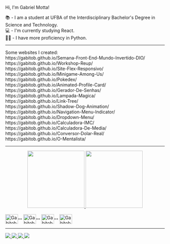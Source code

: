 Hi, I'm Gabriel Motta!

📚 - I am a student at UFBA of the Interdisciplinary Bachelor's Degree in Science and Technology.
<br>
💻 - I'm currently studying React.
<br>
👨‍🏫 - I have more proficiency in Python.
<br>
<hr>
Some websites I created:
<br>
https://gabitob.github.io/Semana-Front-End-Mundo-Invertido-DIO/
<br>
https://gabitob.github.io/Workshop-Reup/
<br>
https://gabitob.github.io/Site-Flex-Responsivo/
<br>
https://gabitob.github.io/Minigame-Among-Us/
<br>
https://gabitob.github.io/Pokedex/
<br>
https://gabitob.github.io/Animated-Profile-Card/
<br>
https://gabitob.github.io/Gerador-De-Senhas/
<br>
https://gabitob.github.io/Lampada-Magica/
<br>
https://gabitob.github.io/Link-Tree/
<br>
https://gabitob.github.io/Shadow-Dog-Animation/
<br>
https://gabitob.github.io/Navigation-Menu-Indicator/
<br>
https://gabitob.github.io/Dropdown-Menu/
<br>
https://gabitob.github.io/Calculadora-IMC/
<br>
https://gabitob.github.io/Calculadora-De-Media/
<br>
https://gabitob.github.io/Conversor-Dolar-Real/
<br>
https://gabitob.github.io/O-Mentalista/

<hr>
<div align="center" dir="auto">
  <a href="https://github.com/Gabitob">
  <img height="180em" src="https://github-readme-stats.vercel.app/api?username=Gabitob&amp;show_icons=true&amp;theme=dracula&amp;include_all_commits=true&amp;count_private=true" style="max-width: 100%;">
  <img height="180em" src="https://github-readme-stats.vercel.app/api/top-langs/?username=Gabitob&amp;layout=compact&amp;langs_count=7&amp;theme=dracula" style="max-width: 100%;">
</a></div>

<div style="display: inline_block"><br>
  <img align="center" alt="Gabitob-Python" height="30" width="40" src="https://cdn.jsdelivr.net/gh/devicons/devicon/icons/python/python-original.svg"><strong>--</strong>
  <img align="center" alt="Gabitob-Html" height="30" width="40" src="https://cdn.jsdelivr.net/gh/devicons/devicon/icons/html5/html5-original-wordmark.svg"><strong>--</strong>
  <img align="center" alt="Gabitob-Css" height="30" width="40" src="https://cdn.jsdelivr.net/gh/devicons/devicon/icons/css3/css3-original-wordmark.svg"><strong>--</strong>
  <img align="center" alt="Gabitob-Javascript" height="30" width="40" src="https://cdn.jsdelivr.net/gh/devicons/devicon/icons/javascript/javascript-original.svg">
</div>
<hr>
<div>
  <a href="https://www.instagram.com/gabitob.m/"><img src="https://img.shields.io/badge/Instagram-E4405F?style=for-the-badge&logo=instagram&logoColor=white">
  <a href="mailto:gabitob1234@gmail.com"><img src="https://img.shields.io/badge/Gmail-D14836?style=for-the-badge&logo=gmail&logoColor=white">
  <a href="https://www.facebook.com/gabriel.araujomotta/"><img src="https://img.shields.io/badge/Facebook-1877F2?style=for-the-badge&logo=facebook&logoColor=white">
  <a href="https://www.linkedin.com/in/gabriel-araujo-motta-soares-b975b4248/"><img src="https://img.shields.io/badge/LinkedIn-0077B5?style=for-the-badge&logo=linkedin&logoColor=white">
</div>
